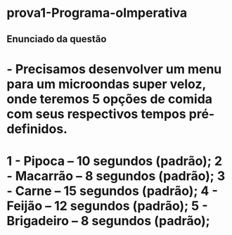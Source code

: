 # prova1-Programa-oImperativa
##

<h2> Enunciado da questão </h2>

<h1> - Precisamos desenvolver um menu para um microondas super veloz, onde teremos 5 opções de comida com seus respectivos tempos pré-definidos. <h1>
<p>   1 - Pipoca – 10 segundos (padrão);
      2 - Macarrão – 8 segundos (padrão);
      3 - Carne – 15 segundos (padrão);
      4 - Feijão – 12 segundos (padrão);
      5 - Brigadeiro – 8 segundos (padrão); </p>
